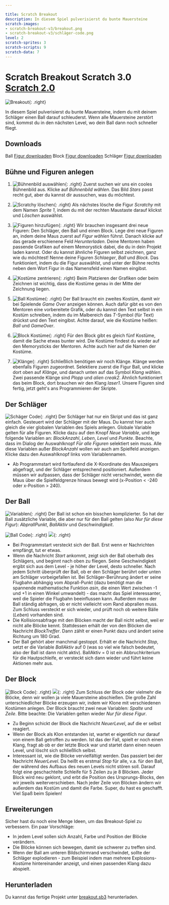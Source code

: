 ```yaml
---

title: Scratch Breakout
description: In diesem Spiel pulverisierst du bunte Mauersteine
scratch-images:
- scratch-breakout-v3/breakout.png
- scratch-breakout-v3/schläger-code.png
level: 2
scratch-sprites: 3
scratch-scripts: 9
scratch-data: 7
---
```


# Scratch Breakout <span class="badge badge-scratch3">Scratch 3.0</span> <a href="scratch-breakout.html" class="change-scratch-version">Scratch 2.0</a>

![Breakout](scratch-breakout-v3/breakout.png){: .right}

In diesem Spiel pulverisierst du bunte Mauersteine, indem du mit deinem Schläger einen Ball darauf schleuderst. Wenn alle Mauersteine zerstört sind, kommst du in den nächsten Level, wo dein Ball dann noch schneller fliegt.

## Downloads

Ball [Figur downloaden](scratch-breakout-v3/Ball.sprite2/)
Block [Figur downloaden](scratch-breakout-v3/Block.sprite2/)
Schläger [Figur downloaden](scratch-breakout-v3/Schlaeger.sprite2/)

## Bühne und Figuren anlegen

1. ![Bühnenbild auswählen](scratch-breakout-v3/buehne-waehlen.png){: .right}
Zuerst suchen wir uns ein cooles Bühnenbild aus. Klicke auf *Bühnenbild wählen*. Das Bild *Stars* passt recht gut, aber du kannst dir aussuchen, was du möchtest.

2. ![Scratchy löschen](scratch-breakout-v3/loeschen.png){: .right}
Als nächstes lösche die Figur *Scratchy* mit dem Namen *Sprite 1*, indem du mit der rechten Maustaste darauf klickst und *Löschen* auswählst.

3. ![Figuren hinzufügen](scratch-breakout-v3/hochladen.png){: .right}
Wir brauchen insgesamt drei neue Figuren: Den Schläger, den Ball und einen Block. Lege drei neue Figuren an, indem deine Maus zuerst auf *Figur wählen* führst. Danach klicke auf das gerade erschienene Feld *Herunterladen*. Deine Mentoren haben passende Grafiken auf einem Memorystick dabei, die du in dein Projekt laden kannst. Oder du kannst ähnliche Figuren selbst zeichnen, ganz wie du möchtest! Nenne deine Figuren *Schlaeger*, *Ball* und *Block*. Das funktioniert, indem du die Figur auswählst, und unter der Bühne rechts neben dem Wort Figur in das Namensfeld einen Namen eingibst.

4. ![Kostüme zentrieren](scratch-breakout-v3/schläger-mitte.png){: .right}
Beim Platzieren der Grafiken oder beim Zeichnen ist wichtig, dass die Kostüme genau in der Mitte der Zeichnung liegen.

5. ![Ball Kostüme](scratch-breakout-v3/game-over-mitte.png){: .right}
Der Ball braucht ein zweites Kostüm, damit wir bei Spielende *Game Over* anzeigen können. Auch dafür gibt es von den Mentoren eine vorbereitete Grafik, oder du kannst den Text selbst in ein Kostüm schreiben, indem du im Malbereich das *T*-Symbol (für Text) drückst und den Text eingibst. Achte darauf, wie die Kostüme heißen: *Ball* und *GameOver*.

6. ![Block Kostüme](scratch-breakout-v3/block-mitte.png){: .right}
Für den Block gibt es gleich fünf Kostüme, damit die Sache etwas bunter wird. Die Kostüme findest du wieder auf den Memorysticks der Mentoren. Achte auch hier auf die Namen der Kostüme.

7. ![Klänge](scratch-breakout-v3/klang-wählen.png){: .right}
Schließlich benötigen wir noch Klänge. Klänge werden ebenfalls Figuren zugeordnet. Selektiere zuerst die Figur Ball, und klicke dort oben auf *Klänge*, und danach unten auf das Symbol *Klang wählen*. Zwei passende Klänge sind *Plopp* und *alien creak2*.
Ähnlich funktioniert das beim Block, dort brauchen wir den Klang *laser1*. Unsere Figuren sind fertig, jetzt geht's ans Programmieren der Skripte.

## Der Schläger

![Schäger Code](scratch-breakout-v3/schläger-code.png){: .right}
Der Schläger hat nur ein Skript und das ist ganz einfach. Gesteuert wird der Schläger mit der Maus. Du kannst hier auch gleich die vier globalen Variablen des Spiels anlegen. Globale Variable gelten für alle Figuren. Klicke dazu auf den Knopf *Neue Variable*, und lege folgende Variablen an: *BlockAnzahl*, *Leben*, *Level* und *Punkte*. Beachte, dass im Dialog der Auswahlknopf *Für alle Figuren* selektiert sein muss. Alle diese Variablen außer *BlockAnzahl* wollen wir auch am Spielfeld anzeigen. Klicke dazu den Auswahlknopf links vom Variablennamen.

* Ab Programmstart wird fortlaufend die X-Koordinate des Mauszeigers abgefragt, und der Schläger entsprechend positioniert. Außerdem müssen wir aufpassen, dass der Schläger nicht verschwindet, wenn die Maus über die Spielfeldgrenze hinaus bewegt wird (x-Position < -240 oder x-Position > 240).

## Der Ball

![Variablen](scratch-breakout-v3/variablen.png){: .right}
Der Ball ist schon ein bisschen komplizierter. So hat der Ball zusätzliche Variable, die aber nur für den Ball gelten (also *Nur für diese Figur*): *AbprallPunkt*, *BallAktiv* und *Geschwindigkeit*.

![Ball Code](scratch-breakout-v3/ball-code.png){: .right}
![](scratch-breakout-v3/ball-code-2.png){: .right}

* Bei Programmstart versteckt sich der Ball. Erst wenn er Nachrichten empfängt, tut er etwas.
* Wenn die Nachricht *Start* ankommt, zeigt sich der Ball oberhalb des Schlägers, und beginnt nach oben zu fliegen. Seine Geschwindigkeit ergibt sich aus dem Level - je höher der Level, desto schneller. Nach jedem Schritt überprüft der Ball, ob er den Schläger berührt oder unten am Schläger vorbeigefallen ist. Bei Schläger-Berührung ändert er seine Flugbahn abhängig vom Abprall-Punkt (dazu benötigt man die spannende mathematische Funktion *asin*, die einen Wert zwischen -1 und +1 in einen Winkel umwandelt) - das macht das Spiel interessanter, weil die Spieler die Flugbahn beeinflussen kann. Außerdem muss der Ball ständig abfragen, ob er nicht vielleicht vom Rand abprallen muss. Zum Schluss versteckt er sich wieder, und prüft noch ob weitere Bälle (*Leben*) vorhanden sind.
* Die Kollisionsabfrage mit den Blöcken macht der Ball nicht selbst, weil er nicht alle Blöcke kennt. Stattdessen erhält der von den Blöcken die Nachricht *BlockTreffer*. Dann zählt er einen Punkt dazu und ändert seine Richtung um 180 Grad.
* Der Ball gehört aber manchmal gestoppt. Erhält er die Nachricht *Stop*, setzt er die Variable *BallAktiv* auf 0 (was so viel wie falsch bedeutet, also der Ball ist dann nicht aktiv). BallAktiv = 0 ist ein Abbruchkriterium für die Hautpschleife, er versteckt sich dann wieder und führt keine Aktionen mehr aus.

## Der Block

![Block Code](scratch-breakout-v3/block-code.png){: .right}
![](scratch-breakout-v3/block-code-2.png){: .right}
Zum Schluss der Block oder vielmehr die Blöcke, denn wir wollen ja viele Mauersteine abschießen. Die große Zahl unterschiedlicher Blöcke erzeugen wir, indem wir Klone mit verschiedenen Kostümen anlegen. Der Block braucht zwei neue Variablen: *Spalte* und *Zeile*. Bitte beachte: Die Variablen gelten wieder *Nur für diese Figur*.

* Zu Beginn schickt der Block die Nachricht *NeuerLevel*, auf die er selbst reagiert.
* Wenn der Block als Klon entstanden ist, wartet er eigentlich nur darauf von einem Ball getroffen zu werden. Ist das der Fall, spielt er noch einen Klang, fragt ab ob er der letzte Block war und startet dann einen neuen Level, und löscht sich schließlich selbst.
* Interessant ist, wie die Blöcke vervielfältigt werden. Das passiert bei der Nachricht *NeuerLevel*. Da heißt es erstmal *Stop* für alle, v.a. für den Ball, der während des Aufbaus des neuen Levels nicht stören soll. Darauf folgt eine geschachtelte Schleife für 5 Zeilen zu je 8 Blöcken. Jeder Block wird neu geklont, und erbt die Position des Ursprungs-Blocks, den wir jeweils weiterverschieben. Nach jeder Zeile von Blöcken ändern wir außerdem das Kostüm und damit die Farbe. Super, du hast es geschafft. Viel Spaß beim Spielen!

## Erweiterungen

Sicher hast du noch eine Menge Ideen, um das Breakout-Spiel zu verbessern. Ein paar Vorschläge:

* In jedem Level sollen sich Anzahl, Farbe und Position der Blöcke verändern.
* Die Blöcke können sich bewegen, damit sie schwerer zu treffen sind.
* Wenn der Ball am unteren Bildschirmrand verschwindet, sollte der Schläger explodieren - zum Beispiel indem man mehrere Explosions-Kostüme hintereinander anzeigt, und einen passenden Klang dazu abspielt.

## Herunterladen

Du kannst das fertige Projekt unter [breakout.sb3](scratch-breakout-v3/breakout.sb3) herunterladen.